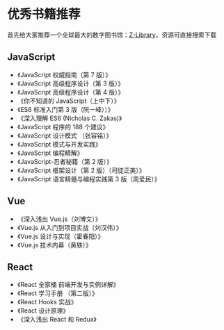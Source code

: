 # 优秀书籍推荐

首先给大家推荐一个全球最大的数字图书馆：[Z-Library](https://lib-rdujl6kmmx7jrwrlzwaqhdc2.resist.tel/)，资源可直接搜索下载

## JavaScript

- 《JavaScript 权威指南（第 7 版）》
- 《JavaScript 高级程序设计（第 3 版）》
- 《JavaScript 高级程序设计（第 4 版）》
- 《你不知道的 JavaScript（上中下）》
- 《ES6 标准入门第 3 版（阮一峰））》
- 《深入理解 ES6 (Nicholas C. Zakas)》
- 《JavaScript 程序的 188 个建议》
- 《JavaScript 设计模式 （张容铭）》
- 《JavaScript 模式与开发实践》
- 《JavaScript 编程精解》
- 《JavaScript-忍者秘籍（第 2 版）》
- 《JavaScript 框架设计（第 2 版）（司徒正美）》
- 《JavaScript 语言精髓与编程实践第 3 版（周爱民）》

## Vue

- 《深入浅出 Vue.js（刘博文）》
- 《Vue.js 从入门到项目实战（刘汉伟）》
- 《Vue.js 设计与实现（霍春阳）》
- 《Vue.js 技术内幕（黄轶）》

## React

- 《React 全家桶 前端开发与实例详解》
- 《React 学习手册 （第二版）》
- 《React Hooks 实战》
- 《React 设计原理》
- 《深入浅出 React 和 Redux》
